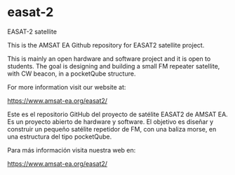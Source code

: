 # easat-2
EASAT-2 satellite

This is the AMSAT EA Github repository for EASAT2 satellite project.

This is mainly an open hardware and software project and it is open to students.
The goal is designing and building a small FM repeater satellite, with CW beacon, in a pocketQube structure.

For more information visit our website at:

https://www.amsat-ea.org/easat2/

Este es el repositorio GitHub del proyecto de satélite EASAT2 de AMSAT EA.
Es un proyecto abierto de hardware y software.
El objetivo es diseñar y construir un pequeño satélite repetidor de FM, con una baliza morse, en una estructura del tipo pocketQube.

Para más información visita nuestra web en:

https://www.amsat-ea.org/easat2/
